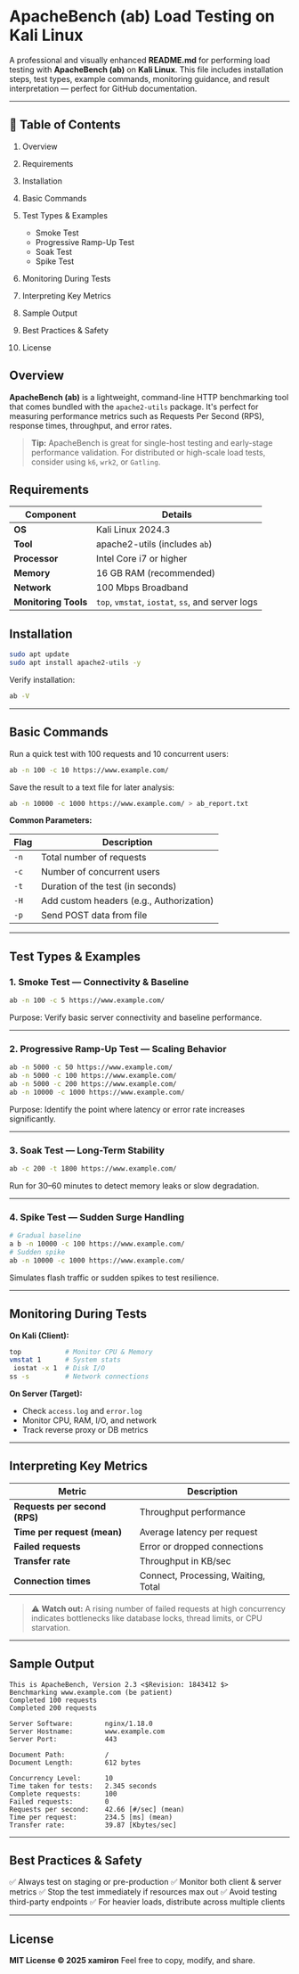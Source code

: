 # ApacheBench (ab) Load Testing on Kali Linux

A professional and visually enhanced **README.md** for performing load testing with **ApacheBench (ab)** on **Kali Linux**. This file includes installation steps, test types, example commands, monitoring guidance, and result interpretation — perfect for GitHub documentation.

---

## 📘 Table of Contents

1. Overview
2. Requirements
3. Installation
4. Basic Commands
5. Test Types & Examples

   * Smoke Test
   * Progressive Ramp-Up Test
   * Soak Test
   * Spike Test
6. Monitoring During Tests
7. Interpreting Key Metrics
8. Sample Output
9. Best Practices & Safety
10. License



##  Overview

**ApacheBench (ab)** is a lightweight, command-line HTTP benchmarking tool that comes bundled with the `apache2-utils` package. It's perfect for measuring performance metrics such as Requests Per Second (RPS), response times, throughput, and error rates.

>  **Tip:** ApacheBench is great for single-host testing and early-stage performance validation. For distributed or high-scale load tests, consider using `k6`, `wrk2`, or `Gatling`.



##  Requirements

| Component            | Details                                          |
| -------------------- | ------------------------------------------------ |
| **OS**               | Kali Linux 2024.3                                |
| **Tool**             | apache2-utils (includes `ab`)                    |
| **Processor**        | Intel Core i7 or higher                          |
| **Memory**           | 16 GB RAM (recommended)                          |
| **Network**          | 100 Mbps Broadband                               |
| **Monitoring Tools** | `top`, `vmstat`, `iostat`, `ss`, and server logs |


##  Installation

```bash
sudo apt update
sudo apt install apache2-utils -y
```

Verify installation:

```bash
ab -V
```

---

##  Basic Commands

Run a quick test with 100 requests and 10 concurrent users:

```bash
ab -n 100 -c 10 https://www.example.com/
```

Save the result to a text file for later analysis:

```bash
ab -n 10000 -c 1000 https://www.example.com/ > ab_report.txt
```

**Common Parameters:**

| Flag | Description                              |
| ---- | ---------------------------------------- |
| `-n` | Total number of requests                 |
| `-c` | Number of concurrent users               |
| `-t` | Duration of the test (in seconds)        |
| `-H` | Add custom headers (e.g., Authorization) |
| `-p` | Send POST data from file                 |

---

##  Test Types & Examples

###  1. Smoke Test — Connectivity & Baseline

```bash
ab -n 100 -c 5 https://www.example.com/
```

Purpose: Verify basic server connectivity and baseline performance.

---

###  2. Progressive Ramp-Up Test — Scaling Behavior

```bash
ab -n 5000 -c 50 https://www.example.com/
ab -n 5000 -c 100 https://www.example.com/
ab -n 5000 -c 200 https://www.example.com/
ab -n 10000 -c 1000 https://www.example.com/
```

Purpose: Identify the point where latency or error rate increases significantly.

---

###  3. Soak Test — Long-Term Stability

```bash
ab -c 200 -t 1800 https://www.example.com/
```

Run for 30–60 minutes to detect memory leaks or slow degradation.

---

###  4. Spike Test — Sudden Surge Handling

```bash
# Gradual baseline
a b -n 10000 -c 100 https://www.example.com/
# Sudden spike
ab -n 10000 -c 1000 https://www.example.com/
```

Simulates flash traffic or sudden spikes to test resilience.

---

##  Monitoring During Tests

**On Kali (Client):**

```bash
top           # Monitor CPU & Memory
vmstat 1      # System stats
 iostat -x 1  # Disk I/O
ss -s         # Network connections
```

**On Server (Target):**

* Check `access.log` and `error.log`
* Monitor CPU, RAM, I/O, and network
* Track reverse proxy or DB metrics

---

## Interpreting Key Metrics

| Metric                        | Description                         |
| ----------------------------- | ----------------------------------- |
| **Requests per second (RPS)** | Throughput performance              |
| **Time per request (mean)**   | Average latency per request         |
| **Failed requests**           | Error or dropped connections        |
| **Transfer rate**             | Throughput in KB/sec                |
| **Connection times**          | Connect, Processing, Waiting, Total |

> ⚠️ **Watch out:** A rising number of failed requests at high concurrency indicates bottlenecks like database locks, thread limits, or CPU starvation.

---

## Sample Output

```
This is ApacheBench, Version 2.3 <$Revision: 1843412 $>
Benchmarking www.example.com (be patient)
Completed 100 requests
Completed 200 requests

Server Software:        nginx/1.18.0
Server Hostname:        www.example.com
Server Port:            443

Document Path:          /
Document Length:        612 bytes

Concurrency Level:      10
Time taken for tests:   2.345 seconds
Complete requests:      100
Failed requests:        0
Requests per second:    42.66 [#/sec] (mean)
Time per request:       234.5 [ms] (mean)
Transfer rate:          39.87 [Kbytes/sec]
```

---

##  Best Practices & Safety

✅ Always test on staging or pre-production
✅ Monitor both client & server metrics
✅ Stop the test immediately if resources max out
✅ Avoid testing third-party endpoints
✅ For heavier loads, distribute across multiple clients

---


## License

**MIT License © 2025 xamiron**
Feel free to copy, modify, and share.

